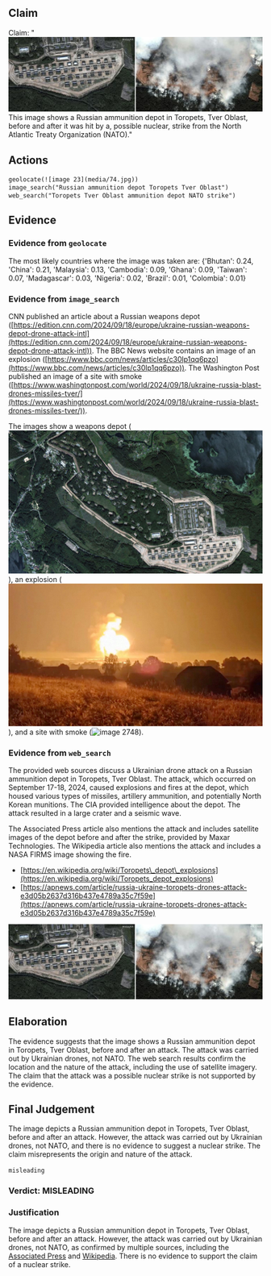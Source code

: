 ## Claim
Claim: "![image 23](media/74.jpg) This image shows a Russian ammunition depot in Toropets, Tver Oblast, before and after it was hit by a, possible nuclear, strike from the North Atlantic Treaty Organization (NATO)."

## Actions
```
geolocate(![image 23](media/74.jpg))
image_search("Russian ammunition depot Toropets Tver Oblast")
web_search("Toropets Tver Oblast ammunition depot NATO strike")
```

## Evidence
### Evidence from `geolocate`
The most likely countries where the image was taken are: {'Bhutan': 0.24, 'China': 0.21, 'Malaysia': 0.13, 'Cambodia': 0.09, 'Ghana': 0.09, 'Taiwan': 0.07, 'Madagascar': 0.03, 'Nigeria': 0.02, 'Brazil': 0.01, 'Colombia': 0.01}

### Evidence from `image_search`
CNN published an article about a Russian weapons depot ([https://edition.cnn.com/2024/09/18/europe/ukraine-russian-weapons-depot-drone-attack-intl](https://edition.cnn.com/2024/09/18/europe/ukraine-russian-weapons-depot-drone-attack-intl)). The BBC News website contains an image of an explosion ([https://www.bbc.com/news/articles/c30lp1qq6pzo](https://www.bbc.com/news/articles/c30lp1qq6pzo)). The Washington Post published an image of a site with smoke ([https://www.washingtonpost.com/world/2024/09/18/ukraine-russia-blast-drones-missiles-tver/](https://www.washingtonpost.com/world/2024/09/18/ukraine-russia-blast-drones-missiles-tver/)).

The images show a weapons depot (![image 2746](media/2025-08-07_21-04-1754600659-376689.jpg)), an explosion (![image 2747](media/2025-08-07_21-04-1754600660-086800.jpg)), and a site with smoke (![image 2748](media/2025-08-07_21-04-1754600662-041039.jpg)).


### Evidence from `web_search`
The provided web sources discuss a Ukrainian drone attack on a Russian ammunition depot in Toropets, Tver Oblast. The attack, which occurred on September 17-18, 2024, caused explosions and fires at the depot, which housed various types of missiles, artillery ammunition, and potentially North Korean munitions. The CIA provided intelligence about the depot. The attack resulted in a large crater and a seismic wave.

The Associated Press article also mentions the attack and includes satellite images of the depot before and after the strike, provided by Maxar Technologies. The Wikipedia article also mentions the attack and includes a NASA FIRMS image showing the fire.
*   [https://en.wikipedia.org/wiki/Toropets\_depot\_explosions](https://en.wikipedia.org/wiki/Toropets_depot_explosions)
*   [https://apnews.com/article/russia-ukraine-toropets-drones-attack-e3d05b2637d316b437e4789a35c7f59e](https://apnews.com/article/russia-ukraine-toropets-drones-attack-e3d05b2637d316b437e4789a35c7f59e)

![image 23](media/74.jpg)


## Elaboration
The evidence suggests that the image shows a Russian ammunition depot in Toropets, Tver Oblast, before and after an attack. The attack was carried out by Ukrainian drones, not NATO. The web search results confirm the location and the nature of the attack, including the use of satellite imagery. The claim that the attack was a possible nuclear strike is not supported by the evidence.


## Final Judgement
The image depicts a Russian ammunition depot in Toropets, Tver Oblast, before and after an attack. However, the attack was carried out by Ukrainian drones, not NATO, and there is no evidence to suggest a nuclear strike. The claim misrepresents the origin and nature of the attack.

`misleading`


### Verdict: MISLEADING

### Justification
The image depicts a Russian ammunition depot in Toropets, Tver Oblast, before and after an attack. However, the attack was carried out by Ukrainian drones, not NATO, as confirmed by multiple sources, including the [Associated Press](https://apnews.com/article/russia-ukraine-toropets-drones-attack-e3d05b2637d316b437e4789a35c7f59e) and [Wikipedia](https://en.wikipedia.org/wiki/Toropets_depot_explosions). There is no evidence to support the claim of a nuclear strike.
